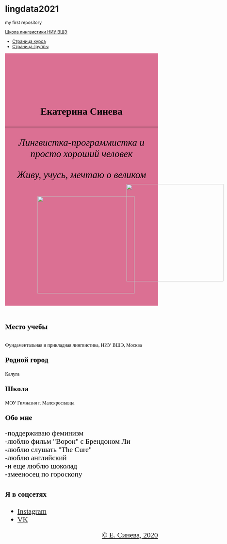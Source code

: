 # lingdata2021
my first repository
<!DOCTYPE html>

<html>
	<head>
		<title>Личная страница Екатерины Синевой</title>
	 	<meta name="viewport" content="width=device-width, initial-scale=1.0">
		<meta charset="utf-8">
		<meta name="description" content="Личная страница и контакты">
		<!-- Bootstrap Core CSS -->
    	<link href="https://maxcdn.bootstrapcdn.com/bootstrap/3.3.7/css/bootstrap.min.css" rel="stylesheet" media="screen">
	</head>
	<body>
		<nav id="mainNav" class="navbar navbar-default navbar-fixed-top navbar-custom">
			<div class="container"> 
				<div class="navbar-header"> 
					<a href="https://ling.hse.ru/" class="navbar-brand">Школа лингвистики НИУ ВШЭ</a> 
				</div> 
				<nav class="collapse navbar-collapse" id="bs-navbar"> 
					<ul class="nav navbar-nav navbar-right"> 
						<li> <a href="https://olesar.github.io/lingdata2020/">Страница курса</a> </li> 
						<li> <a href="https://lingvocodes.github.io/HSEinfo/ba-ling-2018/baling_2018_1.html">Страница группы</a> </li> 
					</ul>
				</nav> 
			</div>
		</nav>
		<header style="background-color:PaleVioletRed; padding-top:100px; "> 
			<div class="container"> 
				<div class="row">
					<div class="col-md-4">
						<br/><br/>
						<p><font size="6" color="Black" face="gabriola"><h1>Екатерина Синева</h1>
						</p>
						<hr>
						<p><i>Лингвистка-программистка и просто хороший человек <b></i> </b></p> 
						<p><i>Живу, учусь, мечтаю о великом <b></i> </b></p> 
	                </div>
					<div class="col-md-4">
					 <div class="image-decor"> 
        	            <img src="https://lh3.googleusercontent.com/EVwP8EyciNsrz9wJU0HL2SXJZfGOCTH-0fbBU2qioWMWtdMQLNA2o3WW0VbnfImLVenyG_UQaFtKWpum2OX4Pf8Y4NLqUlYZajGF7zBveEt1JE99aMzlYruToRSM6cUDLUuIAJP47wbLbMIgBR-LZ5Mq4nJdbJf7TBNL1BR4P6dAk0M7B7lzNj82oViEfUvRNkthDy-irzrFe2Tcfb-ya6cNZZ_ZUR47JVpjIldwL5cfN3MYfK8WJvcml_yxd8VayFYhJG4b9V70xI-gom2C0M9YJXCOhN8G1RrolVnViFABSjFCk9hOC2nDMQfl9wq9jnYUsFTbSCkuO1nMOrYzKGPByWGAWFDuHQAIIfXXIxKnVxtfUnE_rbPrJWX8pOCdAcsMpmpcHLu_daNZJtPFolIpdEAxY1Ug4Dbi3ifHbY4dfXqj17Q2EThEBtWBasoZjh-BskhxVZilNCS019wAf1RvHWjSz4koi4-vyb7axAWG6WOXKVw2LFIBrRXIsJotRQPbJDxi3Dt96TV90_g9TfUdYnMSP6c3KksYIZX1FHrWT-48f3WRt1gvUMtC6g_UCgwEnA5_scY0FrqKIy6VzhhvSmsop-KFGhum2IyZ5wJvcdKA2TnmAZL98Mhqdist0BAMQP5ScteQdx-6AkphBWvWP4PQymmA7xy3LR_dLiYeg11tLZYvBia_J-9w5Q=w633-h842-no?authuser=0" title="Ekaterina Sineva.jpg" alt="" style="height:320px; margin:20px 20px 40px 50px; " >
						<img src="https://lh3.googleusercontent.com/d9xJWbM_chr2tfLL_P8hZdqVg-XVsymvrAxzfgVvV5PvOhP7gYPBs2RwUAqWtsUSiz1xHGunVQid2u0RRynXzZelyeznwj60q1mYkSAI1xdt21FBEO0dBEiys3MDpqKBVjq2VEmnw9fffGMsKaffYEkV9lV5o8S-n2odhxd0ookQL7kAyo9dd1HJz1_voIKSAMEMreqy2_iKRW_OBZy_-cNY32S4PjOxqKQ_3ZrFqms1ZDC1ImiWMyrhaLyO3wcQ1Pw4NxCZDHecdINRp6ZV8mVKrQWY0rzPd4bHfhL5RMYaTkjRb3PvLlxyccmOKi6RYztDQhpyzpoE66O5gMIpjUROeFK8TUvIqMi0kl5gZHn77h_mc6ErYamNnopy2ihFhGpaEdfGU6C8hOlz_dJ-LPJce1e2BL6F4Dv3IydkXZIfON6LkfQJrpkcXRnx6CxiCi0L5TTVlW3Pwn7P0heBY_gFb4rCmzxsWuey0BoStjcV6zrB52t0KCnvdWHFUGgfJSCpn4jemXU2Le8IQIErbzzlsTq8rJWaWIvSUKL7MtpZ_9HQsYtmY062IFic9lzWYlTJhVDjEjL-TA-cP_ubiAd1l8wraMcP2WyLYoI6-ggBW-5Oh1qN12fUBVbq4q30XB7c3QfwOdAhOsJOmelhn-6j-v7zi-zj9LibU8IvRwdApXD8UYc4lZsHMA6yrg=s842-no?authuser=0" title="meandling.jpg" alt="" style="height:320px; margin:-400px 30px 50px 400px; " >
					</div>
	            </div>
			</div>
		</header>
		<section id="portfolio">
			<div class="container">
				<div class="col-md-3">
					<article>
					<p><font size="5" color="Black" face="bankgothic lt bt">
						<h3>Место учебы</h2>
						</p>
						<p><font size="3" color="Black" face="chasm">
						<p>Фундаментальная и прикладная лингвистика, НИУ ВШЭ, Москва</p>
						</p>
					</article>
					<article>
					<p><font size="5" color="Black" face="bankgothic lt bt">
						<h3>Родной город</h2>
						</p>
						<p><font size="3" color="Black" face="chasm">
						<p>Калуга</p>
						</p>
					</article>
					<article>
					<p><font size="5" color="Black" face="bankgothic lt bt">
						<h3>Школа</h2>
						</p>
                           <p><font size="3" color="Black" face="chasm">
						<p>МОУ Гимназия г. Малоярославца</p>
						</p>
					</article>
				</div>
				<div class="col-md-6">
					<article>
					<p><font size="5" color="Black" face="bankgothic lt bt">
						<h3>Обо мне</h2>
						</p>
						<p><font size="5" color="Black" face="chasm">-поддерживаю феминизм  <br />
						-люблю фильм "Ворон" с Брендоном Ли <br />
						-люблю слушать "The Cure" <br />
						-люблю английский <br />
						-и еще люблю шоколад <br />
						-змееносец по гороскопу</p>
						</p>
					</article>
				</div>
				<div class="col-md-3">
					<h3>
					<p><font size="5" color="Black" face="bankgothic lt bt">Я в соцсетях</h3>
					</p>
					<ul>
					<p><font size="5" color="Black" face="chasm">
						<li><a href='https://www.instagram.com/hellaninja8/?hl=ru'>Instagram</li>
						<li><a href='https://vk.com/katesineva8'>VK</li>
					</ul>
				</div>
			</div>
		</section>
		<footer class="bs-docs-footer"> 
			<div class="container"> 
				<p style="text-align:right; ">&copy; Е. Синева, 2020</p> 
			</div>
		</footer>
	</body>
</html>
